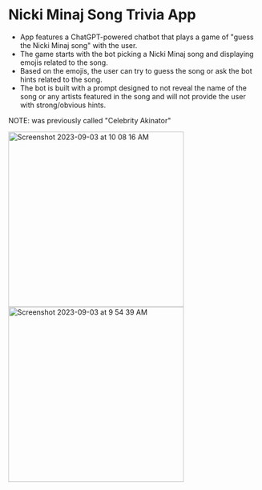 # Nicki Minaj Song Trivia App 

- App features a ChatGPT-powered chatbot that plays a game of "guess the Nicki Minaj song" with the user.
- The game starts with the bot picking a Nicki Minaj song and displaying emojis related to the song.
- Based on the emojis, the user can try to guess the song or ask the bot hints related to the song.
- The bot is built with a prompt designed to not reveal the name of the song or any artists featured in the song and will not provide the user with strong/obvious hints.

NOTE: was previously called "Celebrity Akinator"

<img width="350" alt="Screenshot 2023-09-03 at 10 08 16 AM" src="https://github.com/Snap-Engineering-Academy-2023/snapchatbots-megha/assets/96401366/7e0d16fb-c595-45fa-b327-edb06db807b2">

<img width="350" alt="Screenshot 2023-09-03 at 9 54 39 AM" src="https://github.com/Snap-Engineering-Academy-2023/snapchatbots-megha/assets/96401366/3abb60fd-8b20-48c9-a6c5-1354734bb373">
